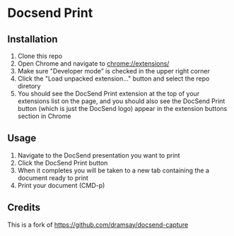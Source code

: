 # Docsend Print

## Installation

1. Clone this repo
1. Open Chrome and navigate to [chrome://extensions/](chrome://extensions/)
1. Make sure "Developer mode” is checked in the upper right corner
1. Click the "Load unpacked extension..." button and select the repo diretory
1. You should see the DocSend Print extension at the top of your extensions list on the page, and you should also see the DocSend Print button (which is just the DocSend logo) appear in the extension buttons section in Chrome

## Usage

1. Navigate to the DocSend presentation you want to print
1. Click the DocSend Print button
1. When it completes you will be taken to a new tab containing the a document ready to print
1. Print your document (CMD-p)

## Credits

This is a fork of https://github.com/dramsay/docsend-capture
